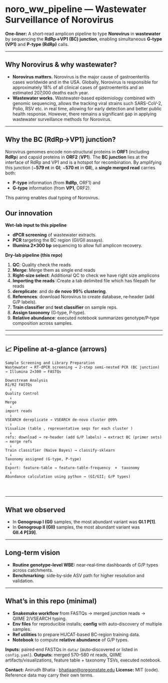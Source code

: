 # noro\_ww\_pipeline — Wastewater Surveillance of Norovirus

**One‑liner:** A short‑read amplicon pipeline to type **Norovirus** in **wastewater** by sequencing the **RdRp→VP1 (BC) junction**, enabling simultaneous **G‑type (VP1)** and **P‑type (RdRp)** calls.

---

## Why Norovirus & why wastewater?

* **Norovirus matters.** Norovirus is the major cause of gastroenteritis cases worldwide and in the USA. Globally, Norovirus is responsible for approximately 18% of all clinical cases of gastroenteritis and an estimated 207,000 deaths each year. 
* **Wastewater works.** Wastewater-based epidemiology combined with genomic sequencing, allows the tracking viral strains such SARS-CoV-2, Polio, RSV etc. in real time, allowing for early detection and better public health response. However, there remains a significant gap in applying wastewater surveillance methods for Norovirus. 

---

## Why the **BC (RdRp→VP1) junction**?

Norovirus genomes encode non‑structural proteins in **ORF1** (including **RdRp**) and capsid proteins in **ORF2** (**VP1**). The **BC junction** lies at the interface of RdRp and VP1 and is a hotspot for recombination. By amplifying this junction (\~**579 nt** in **GI**; \~**570 nt** in **GII**), a **single merged read** carries both:

* **P‑type** information (from **RdRp**, ORF1) and
* **G‑type** information (from **VP1**, ORF2).

This pairing enables dual typing of Norovirus.




## Our innovation

**Wet‑lab input to this pipeline**

* **dPCR screening** of wastewater extracts.
* **PCR** targeting the BC region (GI/GII assays).
* **Illumina 2×300 bp** sequencing to allow full amplicon recovery.

**Dry‑lab pipeline (this repo)**

1. **QC**: Quality check the reads
2. **Merge**: Merge them as single end reads
3. **Right‑size select**: Additional QC to check we have right size amplicons
4. **Importing the reads** :Create a tab delimited file which has filepath for reads
5. **dereplicate**: and do **de novo 99% clustering**.
6. **References**: download Norovirus to create database, re‑header (add G/P labels).
7. **Train classifier** and **test classifier** on sample reps.
8. **Assign taxonomy** (G‑type, P‑type).
9. **Relative abundance**: executed notebook summarizes genotype/P‑type composition across samples.

---
---

## 📈 Pipeline at‑a‑glance (arrows)

```
Sample Screening and Library Preparation
Wastewater → RT‑dPCR screening → 2‑step semi‑nested PCR (BC junction) → Illumina 2×300 → FASTQs

Downstream Analysis
R1/R2 FASTQs
  ↓
Quality Control
  ↓
Merge  
  ↓
import reads 
  ↓
VSEARCH dereplicate → VSEARCH de‑novo cluster @99%
  ↓
Visualize (table , representative seqs for each cluster )
  ↓
refs: download → re‑header (add G/P labels) → extract BC (primer sets) → merge refs
  ↓
Train classifier (Naive Bayes) → classify‑sklearn
  ↓
Taxonomy assigned (G‑type, P‑type)
  ↓
Export: feature‑table → feature‑table‑frequency  +  taxonomy 
  ↓
Abundance calculation using python → (GI/GII; G/P types)




```

---


## What we observed 

* In **Genogroup I (GI)** samples, the most abundant variant was **GI.1 P\[1]**.
* In **Genogroup II (GII)** samples, the most abundant variant was **GII.4 P\[39]**.

---

## Long‑term vision

* **Routine genotype‑level WBE:** near‑real‑time dashboards of G/P types across catchments.
* **Benchmarking:** side‑by‑side ASV path for higher resolution and validation.

---

## What’s in this repo (minimal)

* **Snakemake workflow** from FASTQs → merged junction reads → QIIME 2/VSEARCH typing.
* **Env files** for reproducible installs; **config** with auto‑discovery of multiple samples.
* **Ref utilities** to prepare HUCAT‑based BC‑region training data.
* **Notebook** to compute **relative abundance** of G/P types.




**Inputs:** paired‑end FASTQs in `data/` (auto‑discovered or listed in `config.yaml`).
**Outputs:** merged 570–580 nt reads, QIIME artifacts/visualizations, feature table + taxonomy TSVs, executed notebook.



**Contact:** Anirudh Bhatia · [bhatiaan@oregonstate.edu](mailto:bhatiaan@oregonstate.edu)
**License:** MIT (code). Reference data may carry their own terms.
